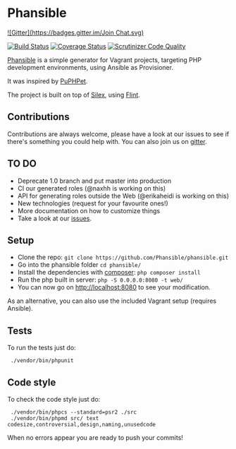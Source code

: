 # Phansible
[![Gitter](https://badges.gitter.im/Join Chat.svg)](https://gitter.im/phansible/phansible?utm_source=badge&utm_medium=badge&utm_campaign=pr-badge&utm_content=badge)

[![Build Status](https://travis-ci.org/phansible/phansible.svg?branch=master)](https://travis-ci.org/phansible/phansible)
[![Coverage Status](https://coveralls.io/repos/Phansible/phansible/badge.png)](https://coveralls.io/r/Phansible/phansible)
[![Scrutinizer Code Quality](https://scrutinizer-ci.com/g/phansible/phansible/badges/quality-score.png?b=master)](https://scrutinizer-ci.com/g/Phansible/phansible/?branch=master)

[Phansible](http://phansible.com) is a simple generator for Vagrant projects, targeting PHP development environments, using Ansible as Provisioner.

It was inspired by [PuPHPet](http://puphpet.com).

The project is built on top of [Silex](http://silex.sensiolabs.org/), using [Flint](http://flint.readthedocs.org/).

## Contributions

Contributions are always welcome, please have a look at our issues to see if there's something you could help with.
You can also join us on [gitter](https://gitter.im/phansible/phansible).

## TO DO

- Deprecate 1.0 branch and put master into production
- CI our generated roles (@naxhh is working on this)
- API for generating roles outside the Web (@erikaheidi is working on this)
- New technologies (request for your favourite ones!)
- More documentation on how to customize things 
- Take a look at our [issues](https://github.com/phansible/phansible/issues).

## Setup

- Clone the repo: ```git clone https://github.com/Phansible/phansible.git```
- Go into the phansible folder ```cd phansible/```
- Install the dependencies with [composer](https://getcomposer.org/): ```php composer install```
- Run the php built in server: ```php -S 0.0.0.0:8080 -t web/``` 
- You can now go on [http://localhost:8080](http://localhost:8080) to see your modification.

As an alternative, you can also use the included Vagrant setup (requires Ansible).

## Tests
To run the tests just do:
```
 ./vendor/bin/phpunit
```

## Code style
To check the code style just do:
```
 ./vendor/bin/phpcs --standard=psr2 ./src
 ./vendor/bin/phpmd src/ text codesize,controversial,design,naming,unusedcode
```

When no errors appear you are ready to push your commits!
